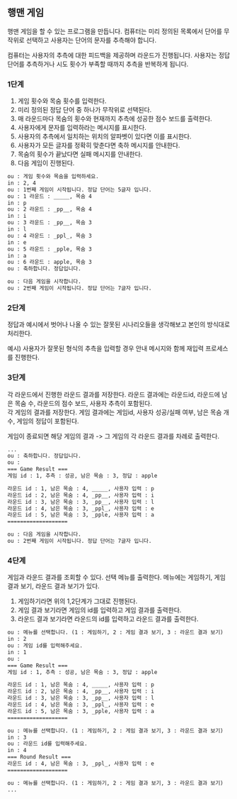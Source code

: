 ## 행맨 게임    
행맨 게임을 할 수 있는 프로그램을 만듭니다. 컴퓨터는 미리 정의된 목록에서 단어를 무작위로 선택하고 사용자는 단어의 문자를 추측해야 합니다.

컴퓨터는 사용자의 추측에 대한 피드백을 제공하며 라운드가 진행됩니다. 사용자는 정답 단어를 추측하거나 시도 횟수가 부족할 때까지 추측을 반복하게 됩니다.

### 1단계 
1. 게임 횟수와 목숨 횟수를 입력한다.    
2. 미리 정의된 정답 단어 중 하나가 무작위로 선택된다.
3. 매 라운드마다 목숨의 횟수와 현재까지 추측에 성공한 점수 보드를 출력한다.
4. 사용자에게 문자를 입력하라는 메시지를 표시한다.
5. 사용자의 추측에서 일치하는 위치의 알파벳이 있다면 이를 표시한다. 
6. 사용자가 모든 글자를 정확히 맞춘다면 축하 메시지를 안내한다.
7. 목숨의 횟수가 끝났다면 실패 메시지를 안내한다.
8. 다음 게임이 진행된다.

```html
ou : 게임 횟수와 목숨을 입력하세요.
in : 2, 4
ou : 1번째 게임이 시작됩니다. 정답 단어는 5글자 입니다.
ou : 1 라운드 : _____, 목숨 4
in : p
ou : 2 라운드 : _pp__, 목숨 4
in : i
ou : 3 라운드 : _pp__, 목숨 3
in : l
ou : 4 라운드 : _ppl_, 목숨 3
in : e
ou : 5 라운드 : _pple, 목숨 3
in : a
ou : 6 라운드 : apple, 목숨 3
ou : 축하합니다. 정답입니다.

ou : 다음 게임을 시작합니다.
ou : 2번째 게임이 시작됩니다. 정답 단어는 7글자 입니다.
```

### 2단계 
정답과 예시에서 벗어나 나올 수 있는 잘못된 시나리오들을 생각해보고 본인의 방식대로 처리한다.         

예시) 사용자가 잘못된 형식의 추측을 입력할 경우 안내 메시지와 함께 재입력 프로세스를 진행한다. 

### 3단계 
각 라운드에서 진행한 라운드 결과를 저장한다. 라운드 결과에는 라운드id, 라운드에 남은 목숨 수, 라운드의 점수 보드, 사용자 추측이 포함된다.    
각 게임의 결과를 저장한다. 게임 결과에는 게임id, 사용자 성공/실패 여부, 남은 목숨 개수, 게임의 정답이 포함된다.

게임이 종료되면 해당 게임의 결과 -> 그 게임의 각 라운드 결과를 차례로 출력한다.

```html
...
ou : 축하합니다. 정답입니다.
ou : 
=== Game Result ===
게임 id : 1, 추측 : 성공, 남은 목숨 : 3, 정답 : apple 

라운드 id : 1, 남은 목숨 : 4, _____, 사용자 입력 : p
라운드 id : 2, 남은 목숨 : 4, _pp__, 사용자 입력 : i
라운드 id : 3, 남은 목숨 : 3, _pp__, 사용자 입력 : l
라운드 id : 4, 남은 목숨 : 3, _ppl_, 사용자 입력 : e
라운드 id : 5, 남은 목숨 : 3, _pple, 사용자 입력 : a
===================

ou : 다음 게임을 시작합니다.
ou : 2번째 게임이 시작됩니다. 정답 단어는 7글자 입니다.
```

### 4단계
게임과 라운드 결과를 조회할 수 있다. 선택 메뉴를 출력한다. 메뉴에는 게임하기, 게임 결과 보기, 라운드 결과 보기가 있다.

1. 게임하기라면 위의 1,2단계가 그대로 진행된다.   
2. 게임 결과 보기라면 게임의 id를 입력하고 게임 결과를 출력한다.   
3. 라운드 결과 보기라면 라운드의 id를 입력하고 라운드 결과를 출력한다.   

```html 
ou : 메뉴를 선택합니다. (1 : 게임하기, 2 : 게임 결과 보기, 3 : 라운드 결과 보기)
in : 2
ou : 게임 id를 입력해주세요.
in : 1
ou : 
=== Game Result ===
게임 id : 1, 추측 : 성공, 남은 목숨 : 3, 정답 : apple 

라운드 id : 1, 남은 목숨 : 4, _____, 사용자 입력 : p
라운드 id : 2, 남은 목숨 : 4, _pp__, 사용자 입력 : i
라운드 id : 3, 남은 목숨 : 3, _pp__, 사용자 입력 : l
라운드 id : 4, 남은 목숨 : 3, _ppl_, 사용자 입력 : e
라운드 id : 5, 남은 목숨 : 3, _pple, 사용자 입력 : a
===================

ou : 메뉴를 선택합니다. (1 : 게임하기, 2 : 게임 결과 보기, 3 : 라운드 결과 보기)
in : 3
ou : 라운드 id를 입력해주세요.
in : 4 
=== Round Result ===
라운드 id : 4, 남은 목숨 : 3, _ppl_, 사용자 입력 : e
===================

ou : 메뉴를 선택합니다. (1 : 게임하기, 2 : 게임 결과 보기, 3 : 라운드 결과 보기)
...
```

